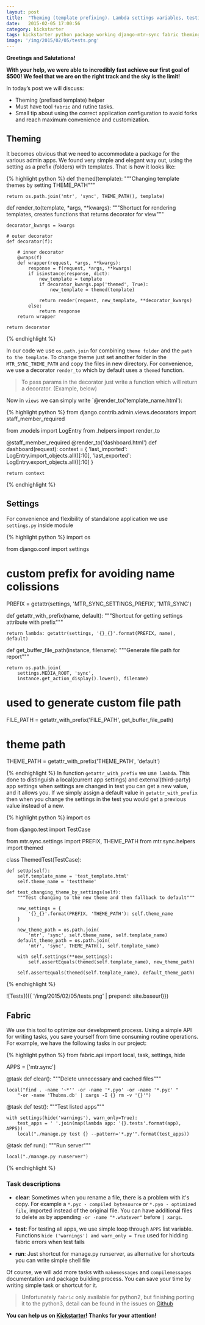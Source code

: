 ```yaml
---
layout: post
title:  "Theming (template prefixing). Lambda settings variables, testing. Fabfile for all annoying tasks"
date:   2015-02-05 17:00:56
сategory: kickstarter
tags: kickstarter python package working django-mtr-sync fabric theming settings
image: '/img/2015/02/05/tests.png'
---
```


**Greetings and Salutations!**

**With your help, we were able to incredibly fast achieve our first goal of $500!
We feel that we are on the right track and the sky is the limit!**

In today’s post we will discuss:

- Theming (prefixed template) helper
- Must have tool `fabric` and rutine tasks.
- Small tip about using the correct application configuration to avoid
  forks and reach maximum convenience and customization.

<!--more-->

## Theming

It becomes obvious that we need to accommodate a package for the various admin apps.
We found very simple and elegant way out, using the setting as a prefix (folders) with templates.
That is how it looks like:

{% highlight python %}
def themed(template):
    """Changing template themes by setting THEME_PATH"""

    return os.path.join('mtr', 'sync', THEME_PATH(), template)

def render_to(template, *args, **kwargs):
    """Shortuct for rendering templates,
    creates functions that returns decorator for view"""

    decorator_kwargs = kwargs

    # outer decorator
    def decorator(f):

        # inner decorator
        @wraps(f)
        def wrapper(request, *args, **kwargs):
            response = f(request, *args, **kwargs)
            if isinstance(response, dict):
                new_template = template
                if decorator_kwargs.pop('themed', True):
                    new_template = themed(template)

                return render(request, new_template, **decorator_kwargs)
            else:
                return response
        return wrapper

    return decorator
{% endhighlight %}

In our code we use `os.path.join` for combining `theme folder` and the `path to the template`.
To change theme just set another folder in the `MTR_SYNC_THEME_PATH` and copy the files in new directory.
For convenience, we use a decorator `render_to` which by default uses a `themed` function.

> To pass params in the decorator just write a function
which will return a decorator. (Example, below)

Now in `views` we can simply write `@render_to('template_name.html'):

{% highlight python %}
from django.contrib.admin.views.decorators import staff_member_required

from .models import LogEntry
from .helpers import render_to


@staff_member_required
@render_to('dashboard.html')
def dashboard(request):
    context = {
        'last_imported': LogEntry.import_objects.all()[:10],
        'last_exported': LogEntry.export_objects.all()[:10]
    }

    return context
{% endhighlight %}

## Settings

For convenience and flexibility of standalone application we use `settings.py` inside module

{% highlight python %}
import os

from django.conf import settings

# custom prefix for avoiding name colissions
PREFIX = getattr(settings, 'MTR_SYNC_SETTINGS_PREFIX', 'MTR_SYNC')


def getattr_with_prefix(name, default):
    """Shortcut for getting settings attribute with prefix"""

    return lambda: getattr(settings, '{}_{}'.format(PREFIX, name), default)


def get_buffer_file_path(instance, filename):
    """Generate file path for report"""

    return os.path.join(
        settings.MEDIA_ROOT, 'sync',
        instance.get_action_display().lower(), filename)

# used to generate custom file path
FILE_PATH = getattr_with_prefix('FILE_PATH', get_buffer_file_path)

# theme path
THEME_PATH = getattr_with_prefix('THEME_PATH', 'default')

{% endhighlight %}
In function `getattr_with_prefix` we use` lambda`. This done to distinguish a local(current app settings) and external(third-party) app settings when settings are changed in test you can get a new value, and it allows you. If we simply assign a default value in `getattr_with_prefix` then when you change the settings in the test you would get a previous value instead of a new.

{% highlight python %}
import os

from django.test import TestCase

from mtr.sync.settings import PREFIX, THEME_PATH
from mtr.sync.helpers import themed


class ThemedTest(TestCase):

    def setUp(self):
        self.template_name = 'test_template.html'
        self.theme_name = 'testtheme'

    def test_changing_theme_by_settings(self):
        """Test changing to the new theme and then fallback to default"""

        new_settings = {
            '{}_{}'.format(PREFIX, 'THEME_PATH'): self.theme_name
        }

        new_theme_path = os.path.join(
            'mtr', 'sync', self.theme_name, self.template_name)
        default_theme_path = os.path.join(
            'mtr', 'sync', THEME_PATH(), self.template_name)

        with self.settings(**new_settings):
            self.assertEquals(themed(self.template_name), new_theme_path)

        self.assertEquals(themed(self.template_name), default_theme_path)
{% endhighlight %}

![Tests]({{ '/img/2015/02/05/tests.png' | prepend: site.baseurl}})

## Fabric

We use this tool to optimize our development process. Using a simple API for writing tasks, you save yourself from time consuming routine operations.
For example, we have the following tasks in our project:

{% highlight python %}
from fabric.api import local, task, settings, hide

APPS = ['mtr.sync']


@task
def clear():
    """Delete unnecessary and cached files"""

    local("find . -name '~*'' -or -name '*.pyo' -or -name '*.pyc' "
        "-or -name 'Thubms.db' | xargs -I {} rm -v '{}'")


@task
def test():
    """Test listed apps"""

    with settings(hide('warnings'), warn_only=True):
        test_apps = ' '.join(map(lambda app: '{}.tests'.format(app), APPS))
        local("./manage.py test {} --pattern='*.py'".format(test_apps))


@task
def run():
    """Run server"""

    local("./manage.py runserver")
{% endhighlight %}

### Task descriptions

- **clear**: Sometimes when you rename a file, there is a problem with it's copy. For example a `*.pyc - compiled bytesource` or
`*.pyo - optimized file`, imported instead of the original file. You can have additional files to delete as by appending
`-or -name "*.whatever"` before `| xargs`.

- **test**: For testing all apps, we use simple loop through `APPS` list variable. Functions `hide ('warnings') and warn_only = True` used for
   hidding fabric errors when test fails

- **run**: Just shortcut for manage.py runserver, as alternative for shortcuts you can write simple shell file

Of course, we will add more tasks with `makemessages` and `compilemessages` documentation and package building process.
You can save your time by writing simple task or shortcut for it.

> Unfortunately `fabric` only available for python2, but finishing porting it
to the python3, detail can be found in the issues on [Github][github]

**You can help us on [Kickstarter][kickstarter]! Thanks for your attention!**

[kickstarter]: https://www.kickstarter.com/projects/1625615835/django-opensource-improved-import-export-package
[github]: https://github.com/fabric/fabric/issues/1050